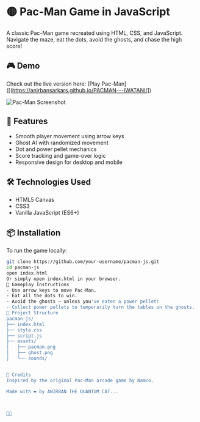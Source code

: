 # 🟡 Pac-Man Game in JavaScript

A classic Pac-Man game recreated using HTML, CSS, and JavaScript. Navigate the maze, eat the dots, avoid the ghosts, and chase the high score!

## 🎮 Demo

Check out the live version here: [Play Pac-Man]([(https://anirbansarkars.github.io/PACMAN---IWATANI/])

![Pac-Man Screenshot]([(https://pygamezero-pacman.readthedocs.io/en/latest/_images/pacman-screenshot.png)])

## 🚀 Features

- Smooth player movement using arrow keys
- Ghost AI with randomized movement
- Dot and power pellet mechanics
- Score tracking and game-over logic
- Responsive design for desktop and mobile

## 🛠️ Technologies Used

- HTML5 Canvas
- CSS3
- Vanilla JavaScript (ES6+)

## 📦 Installation

To run the game locally:

```bash
git clone https://github.com/your-username/pacman-js.git
cd pacman-js
open index.html
Or simply open index.html in your browser.
🎯 Gameplay Instructions
- Use arrow keys to move Pac-Man.
- Eat all the dots to win.
- Avoid the ghosts — unless you've eaten a power pellet!
- Collect power pellets to temporarily turn the tables on the ghosts.
📁 Project Structure
pacman-js/
├── index.html
├── style.css
├── script.js
├── assets/
│   ├── pacman.png
│   ├── ghost.png
│   └── sounds/


🧠 Credits
Inspired by the original Pac-Man arcade game by Namco.

Made with ❤️ by ANIRBAN THE QUANTUM CAT...




